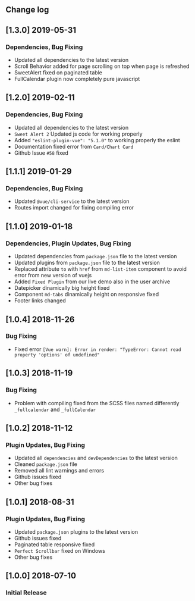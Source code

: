 ## Change log

## [1.3.0] 2019-05-31
### Dependencies, Bug Fixing
- Updated all dependencies to the latest version
- Scroll Behavior added for page scrolling on top when page is refreshed
- SweetAlert fixed on paginated table
- FullCalendar plugin now completely pure javascript


## [1.2.0] 2019-02-11
### Dependencies, Bug Fixing
- Updated all dependencies to the latest version
- `Sweet Alert 2` Updated js code for working properly
- Added `"eslint-plugin-vue": "5.1.0"` to working properly the eslint
- Documentation fixed error from `Card/Chart Card`
- Github Issue `#58` fixed

## [1.1.1] 2019-01-29
### Dependencies, Bug Fixing
- Updated `@vue/cli-service` to the latest version
- Routes import changed for fixing compiling error

## [1.1.0] 2019-01-18
### Dependencies, Plugin Updates, Bug Fixing
- Updated dependencies from `package.json` file to the latest version
- Updated plugins from `package.json` file to the latest version
- Replaced attribute `to` with `href` from `md-list-item` component to avoid error from new version of vuejs
- Added `Fixed Plugin` from our live demo also in the user archive
- Datepicker dinamically big height fixed
- Component `md-tabs` dinamically height on responsive fixed
- Footer links changed

## [1.0.4] 2018-11-26
### Bug Fixing
- Fixed error `[Vue warn]: Error in render: "TypeError: Cannot read property 'options' of undefined"`

## [1.0.3] 2018-11-19
### Bug Fixing
- Problem with compiling fixed from the SCSS files named differently `_fullcalendar` and `_fullCalendar`

## [1.0.2] 2018-11-12
### Plugin Updates, Bug Fixing
- Updated all `dependencies` and `devDependencies` to the latest version
- Cleaned `package.json` file
- Removed all lint warnings and errors
- Github issues fixed
- Other bug fixes

## [1.0.1] 2018-08-31
### Plugin Updates, Bug Fixing
- Updated `package.json` plugins to the latest version
- Github issues fixed
- Paginated table responsive fixed
- `Perfect Scrollbar` fixed on Windows
- Other bug fixes

## [1.0.0] 2018-07-10
### Initial Release
